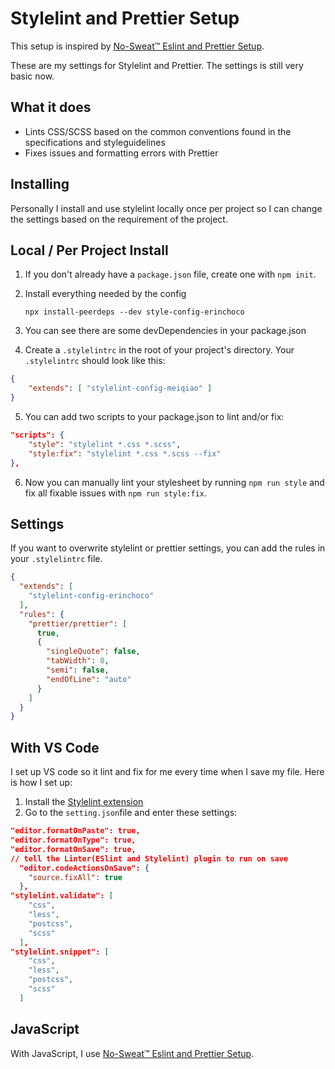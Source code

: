 # Stylelint and Prettier Setup

This setup is inspired by [No-Sweat™ Eslint and Prettier Setup](https://github.com/wesbos/eslint-config-wesbos). 

These are my settings for Stylelint and Prettier. The settings is still very basic now. 

## What it does

- Lints CSS/SCSS based on the common conventions found in the specifications and styleguidelines
- Fixes issues and formatting errors with Prettier

## Installing

Personally I install and use stylelint locally once per project so I can change the settings based on the requirement of the project.

## Local / Per Project Install

1. If you don't already have a `package.json` file, create one with `npm init`.

2. Install everything needed by the config

   `npx install-peerdeps --dev style-config-erinchoco`

3. You can see there are some devDependencies in your package.json

4. Create a `.stylelintrc` in the root of your project's directory. Your `.stylelintrc` should look like this:

```json
{  
    "extends": [ "stylelint-config-meiqiao" ] 
}
```

5. You can add two scripts to your package.json to lint and/or fix:

```json
"scripts": {
	"style": "stylelint *.css *.scss",
  	"style:fix": "stylelint *.css *.scss --fix"
},
```

6. Now you can manually lint your stylesheet by running `npm run style` and fix all fixable issues with `npm run style:fix`. 

## Settings

If you want to overwrite stylelint or prettier settings, you can add the rules in your `.stylelintrc` file.

```json
{
  "extends": [
    "stylelint-config-erinchoco"
  ],
  "rules": {
    "prettier/prettier": [
      true,
      {
        "singleQuote": false,
        "tabWidth": 8,
        "semi": false,
        "endOfLine": "auto"
      }
    ]
  }
}
```

## With VS Code

I set up VS code so it lint and fix for me every time when I save my file. Here is how I set up:

1. Install the [Stylelint extension](https://marketplace.visualstudio.com/items?itemName=stylelint.vscode-stylelint)
2. Go to the `setting.json`file and enter these settings:

```json
"editor.formatOnPaste": true,
"editor.formatOnType": true,
"editor.formatOnSave": true,
// tell the Linter(ESlint and Stylelint) plugin to run on save
  "editor.codeActionsOnSave": {
    "source.fixAll": true
  },
"stylelint.validate": [
    "css",
    "less",
    "postcss",
    "scss"
  ],
"stylelint.snippet": [
    "css",
    "less",
    "postcss",
    "scss"
  ]
```

## JavaScript

With JavaScript, I use [No-Sweat™ Eslint and Prettier Setup](https://github.com/wesbos/eslint-config-wesbos).